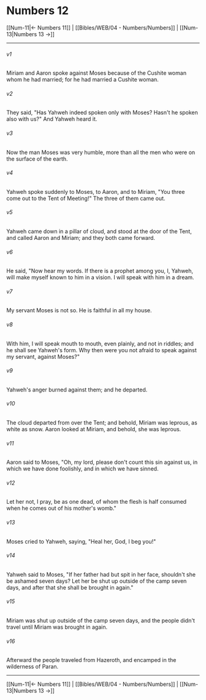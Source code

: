 # Numbers 12

[[Num-11|← Numbers 11]] | [[Bibles/WEB/04 - Numbers/Numbers]] | [[Num-13|Numbers 13 →]]
***



###### v1 
Miriam and Aaron spoke against Moses because of the Cushite woman whom he had married; for he had married a Cushite woman. 

###### v2 
They said, "Has Yahweh indeed spoken only with Moses? Hasn't he spoken also with us?" And Yahweh heard it. 

###### v3 
Now the man Moses was very humble, more than all the men who were on the surface of the earth. 

###### v4 
Yahweh spoke suddenly to Moses, to Aaron, and to Miriam, "You three come out to the Tent of Meeting!" The three of them came out. 

###### v5 
Yahweh came down in a pillar of cloud, and stood at the door of the Tent, and called Aaron and Miriam; and they both came forward. 

###### v6 
He said, "Now hear my words. If there is a prophet among you, I, Yahweh, will make myself known to him in a vision. I will speak with him in a dream. 

###### v7 
My servant Moses is not so. He is faithful in all my house. 

###### v8 
With him, I will speak mouth to mouth, even plainly, and not in riddles; and he shall see Yahweh's form. Why then were you not afraid to speak against my servant, against Moses?" 

###### v9 
Yahweh's anger burned against them; and he departed. 

###### v10 
The cloud departed from over the Tent; and behold, Miriam was leprous, as white as snow. Aaron looked at Miriam, and behold, she was leprous. 

###### v11 
Aaron said to Moses, "Oh, my lord, please don't count this sin against us, in which we have done foolishly, and in which we have sinned. 

###### v12 
Let her not, I pray, be as one dead, of whom the flesh is half consumed when he comes out of his mother's womb." 

###### v13 
Moses cried to Yahweh, saying, "Heal her, God, I beg you!" 

###### v14 
Yahweh said to Moses, "If her father had but spit in her face, shouldn't she be ashamed seven days? Let her be shut up outside of the camp seven days, and after that she shall be brought in again." 

###### v15 
Miriam was shut up outside of the camp seven days, and the people didn't travel until Miriam was brought in again. 

###### v16 
Afterward the people traveled from Hazeroth, and encamped in the wilderness of Paran.

***
[[Num-11|← Numbers 11]] | [[Bibles/WEB/04 - Numbers/Numbers]] | [[Num-13|Numbers 13 →]]
